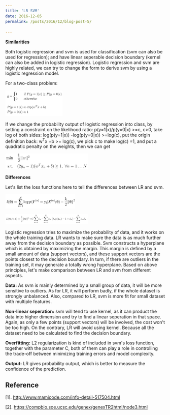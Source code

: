 ```yaml
---
title: 'LR SVM'
date: 2016-12-05
permalink: /posts/2016/12/blog-post-5/

---
```


**Similarities**

Both logistic regression and svm is used for classification (svm can also be used for regression); and have linear seperable decision boundary (kernel can also be added in logistic regression). 
Logistic regression and svm are highly related, we can try to change the form to derive svm by using a logistic regression model.

For a two-class problem:

<p float="left"><img src="/images/lgsvm1.png" width="180" /></p>
If we change the probability output of logistic regression into class, by setting a constraint on the likelihood ratio: p(y=1|x)/p(y=0|x) >=c, c>0, take log of both sides: log(p(y=1|x)) -log(p(y=0|x)) >=log(c), put the origin definition back: w<sup>T</sup>x +b >= log(c), we pick c to make log(c) =1, and put a quadratic penalty on the weights, then we can get


<p float="left"><img src="/images/lgsvm2.png" width="260" /></p>

**Differences**

Let's list the loss functions here to tell the differences between LR and svm.
<p float="left"><img src="/images/lg9.png" width="220" /></p>
<p float="left"><img src="/images/svm_formula10.png" width="260" /></p>

Logistic regression tries to maximize the probability of data, and it works on the whole training data. LR wants to make sure the data is as much further away from the decision boundary as possible. Svm constructs a hyperplane which is obtained by maximizing the margin. This margin is defined by a small amount of data (support vectors), and these support vectors are the points closest to the decision boundary. In turn, if there are outliers in the training set, it may generate a totally wrong hyperplane. 
Based on above principles, let's make comparison between LR and svm from different aspects.

**Data:** As svm is mainly determined by a small group of data, it will be more sensitive to outliers. As for LR, it will perform badly, if the whole dataset is strongly unbalanced. Also, compared to LR, svm is more fit for small dataset with multiple features.

**Non-linear seperation:** svm will tend to use kernel, as it can product the data into higher dimension and try to find a linear seperation in that space. Again, as only a few points (support vectors) will be involved, the cost won't be too high. On the contrary, LR will avoid using kernel. Because all the dataset need to be calculated to find the decision boundary.

**Overfitting:** L2 regularization is kind of included in svm's loss function, together with the parameter C, both of them can play a role in controlling the trade-off between minimizing training errors and model complexity. 

**Output:** LR gives probability output, which is better to measure the confidence of the prediction.

Reference
------
[1]. http://www.mamicode.com/info-detail-517504.html

[2]. https://compbio.soe.ucsc.edu/genex/genexTR2html/node3.html





























